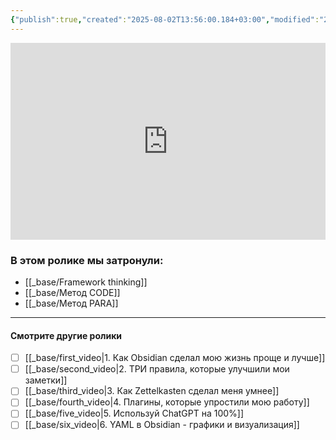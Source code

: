 ```yaml
---
{"publish":true,"created":"2025-08-02T13:56:00.184+03:00","modified":"2025-08-02T13:56:00.192+03:00","cssclasses":""}
---
```


<iframe width="100%" height="315" src="https://www.youtube.com/embed/-utvJU9sCN0"
frameborder="0" allow="accelerometer; autoplay; clipboard-write; encrypted-media; gyroscope; picture-in-picture"
allowfullscreen></iframe>

### **В этом ролике мы затронули:**
- [[_base/Framework thinking]]
- [[_base/Метод CODE]]
- [[_base/Метод PARA]]

---
#### Смотрите другие ролики

- [ ] [[_base/first_video\|1. Как Obsidian сделал мою жизнь проще и лучше]]
- [ ] [[_base/second_video\|2. ТРИ правила, которые улучшили мои заметки]]
- [ ]  [[_base/third_video\|3. Как Zettelkasten сделал меня умнее]]
- [ ] [[_base/fourth_video\|4. Плагины, которые упростили мою работу]]
- [ ] [[_base/five_video\|5. Используй ChatGPT на 100%]]
- [ ] [[_base/six_video\|6. YAML в Obsidian - графики и визуализация]]